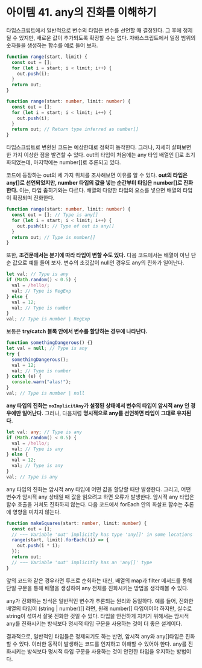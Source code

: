 # 아이템 41. any의 진화를 이해하기

타입스크립트에서 일반적으로 변수의 타입은 변수를 선언할 때 결정된다. 그 후에 정제될 수 있지만, 새로운 값이 추가되도록
확장할 수는 없다. 자바스크립트에서 일정 범위의 숫자들을 생성하는 함수를 예로 들어 보자.

```js
function range(start, limit) {
  const out = [];
  for (let i = start; i < limit; i++) {
    out.push(i);
  }
  return out;
}
```

```ts
function range(start: number, limit: number) {
  const out = [];
  for (let i = start; i < limit; i++) {
    out.push(i);
  }
  return out; // Return type inferred as number[]
}
```

타입스크립트로 변환된 코드는 예상한대로 정확히 동작한다. 그러나, 자세히 살펴보면 한 가지 이상한 점을 발견할 수 있다.
out의 타입이 처음에는 any 타입 배열인 []로 초기화되었는데, 마지막에는 number[]로 추론되고 있다.

코드에 등장하는 out의 세 가지 위치를 조사해보면 이유를 알 수 있다. **out의 타입은 any[]로 선언되었지만, number 타입의 값을
넣는 순간부터 타입은 number[]로 진화한다.** 이는, 타입 좁히기와는 다르다. 배열의 다양한 타입의 요소를 넣으면 배열의 타입이 확장되며 진화한다.

```ts
function range(start: number, limit: number) {
  const out = []; // Type is any[]
  for (let i = start; i < limit; i++) {
    out.push(i); // Type of out is any[]
  }
  return out; // Type is number[]
}
```

또한, **조건문에서는 분기에 따라 타입이 변할 수도 있다.** 다음 코드에서는 배열이 아닌 단순 값으로 예를 들어 보자.
변수의 초깃값이 null인 경우도 any의 진화가 일어난다.

```ts
let val; // Type is any
if (Math.random() < 0.5) {
  val = /hello/;
  val; // Type is RegExp
} else {
  val = 12;
  val; // Type is number
}
val; // Type is number | RegExp
```

보통은 **try/catch 블록 안에서 변수를 할당하는 경우에 나타난다.**

```ts
function somethingDangerous() {}
let val = null; // Type is any
try {
  somethingDangerous();
  val = 12;
  val; // Type is number
} catch (e) {
  console.warn("alas!");
}
val; // Type is number | null
```

**any 타입의 진화는 `noImplicitAny`가 설정된 상태에서 변수의 타입이 암시적 any 인 경우에만 일어난다.**
그러나, 다음처럼 **명시적으로 any를 선언하면 타입이 그대로 유지된다.**

```ts
let val: any; // Type is any
if (Math.random() < 0.5) {
  val = /hello/;
  val; // Type is any
} else {
  val = 12;
  val; // Type is any
}
val; // Type is any
```

any 타입의 진화는 암시적 any 타입에 어떤 값을 할당할 때만 발생한다. 그리고, 어떤 변수가 암시적 any 상태일 때
값을 읽으려고 하면 오류가 발생한다. 암시적 any 타입은 함수 호출을 거쳐도 진화하지 않는다.
다음 코드에서 forEach 안의 화살표 함수는 추론에 영향을 미치지 않는다.

```ts
function makeSquares(start: number, limit: number) {
  const out = [];
  // ~~~ Variable 'out' implicitly has type 'any[]' in some locations
  range(start, limit).forEach((i) => {
    out.push(i * i);
  });
  return out;
  // ~~~ Variable 'out' implicitly has an 'any[]' type
}
```

앞의 코드와 같은 경우라면 루프로 순회하는 대신, 배열의 map과 filter 메서드를 통해 단일 구문을 통해 배열을 생성하여
any 전체를 진화시키는 방법을 생각해볼 수 있다.

any가 진화하는 방식은 일반적인 변수가 추론되는 원리와 동일하다. 예를 들어, 진화한 배열의 타입이 (string | number)[] 라면,
원래 number[] 타입이어야 하지만, 실수로 string이 섞여서 잘못 진화한 것일 수 있다. 타입을 안전하게 지키기 위해서는
암시적 any를 진화시키는 방식보다 명시적 타입 구문을 사용하는 것이 더 좋은 설계이다.

결과적으로, 일반적인 타입들은 정제되기도 하는 반면, 암시적 any와 any[]타입은 진화할 수 있다. 이러한 동작이 발생하는 코드를
인지하고 이해할 수 있어야 한다. any를 진화시키는 방식보다 명시적 타입 구문을 사용하는 것이 안전한 타입을 유지하는 방법이다.
